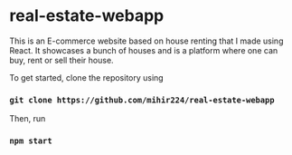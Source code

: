 # real-estate-webapp
This is an E-commerce website based on house renting that I made using React. It showcases a bunch of houses and is a platform where one can buy, rent or sell their house. 

To get started, clone the repository using

### `git clone https://github.com/mihir224/real-estate-webapp`

Then, run 

### `npm start`


